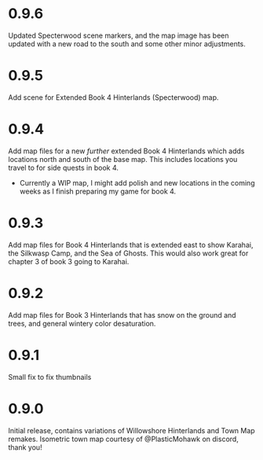 # 0.9.6
Updated Specterwood scene markers, and the map image has been updated with a new road to the south and some other minor adjustments.

# 0.9.5
Add scene for Extended Book 4 Hinterlands (Specterwood) map.

# 0.9.4
Add map files for a new *further* extended Book 4 Hinterlands which adds locations north and south of the base map. This includes locations you travel to for side quests in book 4.
- Currently a WIP map, I might add polish and new locations in the coming weeks as I finish preparing my game for book 4.

# 0.9.3
Add map files for Book 4 Hinterlands that is extended east to show Karahai, the Silkwasp Camp, and the Sea of Ghosts. This would also work great for chapter 3 of book 3 going to Karahai.

# 0.9.2
Add map files for Book 3 Hinterlands that has snow on the ground and trees, and general wintery color desaturation.

# 0.9.1
Small fix to fix thumbnails

# 0.9.0

Initial release, contains variations of Willowshore Hinterlands and Town Map remakes. Isometric town map courtesy of @PlasticMohawk on discord, thank you!